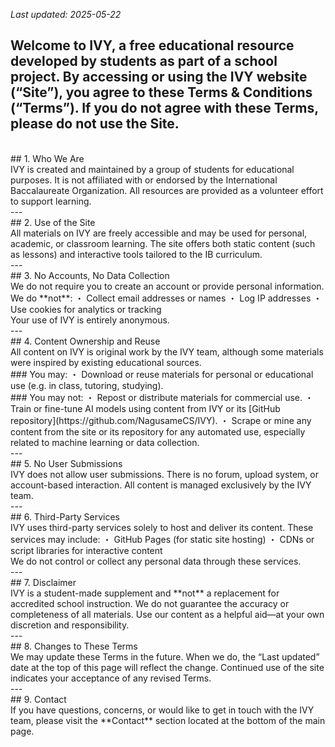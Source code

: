 _Last updated: 2025-05-22_
<br>

Welcome to **IVY**, a free educational resource developed by students as part of a school project. By accessing or using the IVY website (“Site”), you agree to these Terms & Conditions (“Terms”). If you do not agree with these Terms, please do not use the Site.
<br>
---
<br>
## 1. Who We Are
<br>
IVY is created and maintained by a group of students for educational purposes. It is not affiliated with or endorsed by the International Baccalaureate Organization. All resources are provided as a volunteer effort to support learning.
<br>
---
<br>
## 2. Use of the Site
<br>
All materials on IVY are freely accessible and may be used for personal, academic, or classroom learning. The site offers both static content (such as lessons) and interactive tools tailored to the IB curriculum.
<br>
---
<br>
## 3. No Accounts, No Data Collection
<br>
We do not require you to create an account or provide personal information.  
We do **not**:
・ Collect email addresses or names
・ Log IP addresses
・ Use cookies for analytics or tracking
<br>
Your use of IVY is entirely anonymous.
<br>
---
<br>
## 4. Content Ownership and Reuse
<br>
All content on IVY is original work by the IVY team, although some materials were inspired by existing educational sources.
<br>
### You may:
・ Download or reuse materials for personal or educational use (e.g. in class, tutoring, studying).
<br>
### You may not:
・ Repost or distribute materials for commercial use.
・ Train or fine-tune AI models using content from IVY or its [GitHub repository](https://github.com/NagusameCS/IVY).
・ Scrape or mine any content from the site or its repository for any automated use, especially related to machine learning or data collection.
<br>
---
<br>
## 5. No User Submissions
<br>
IVY does not allow user submissions. There is no forum, upload system, or account-based interaction. All content is managed exclusively by the IVY team.
<br>
---
<br>
## 6. Third-Party Services
<br>
IVY uses third-party services solely to host and deliver its content. These services may include:
・ GitHub Pages (for static site hosting)
・ CDNs or script libraries for interactive content
<br>
We do not control or collect any personal data through these services.
<br>
---
<br>
## 7. Disclaimer
<br>
IVY is a student-made supplement and **not** a replacement for accredited school instruction. We do not guarantee the accuracy or completeness of all materials. Use our content as a helpful aid—at your own discretion and responsibility.
<br>
---
<br>
## 8. Changes to These Terms
<br>
We may update these Terms in the future. When we do, the “Last updated” date at the top of this page will reflect the change. Continued use of the site indicates your acceptance of any revised Terms.
<br>
---
<br>
## 9. Contact
<br>
If you have questions, concerns, or would like to get in touch with the IVY team, please visit the **Contact** section located at the bottom of the main page.

